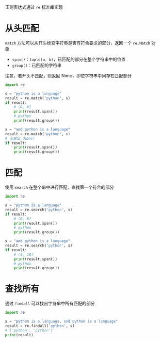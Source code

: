 正则表达式通过 `re` 标准库实现

# 从头匹配

`match` 方法可以从开头检查字符串是否有符合要求的部分，返回一个 `re.Match` 对象
- `span()`：`tuple(a, b)`，已匹配的部分在整个字符串中的位置
- `group()`：已匹配的字符串

注意，若开头不匹配，则返回 None，即使字符串中间存在匹配部分

```python
import re

s = "python is a language"
result = re.match('python', s)
if result:
    # (0, 6)
    print(result.span())
    # python
    print(result.group())

s = "and python is a language"
result = re.match('python', s)
# 无输出（None）
if result:
    print(result.span())
    print(result.group())

```

# 匹配

使用 `search` 在整个串中进行匹配，查找第一个符合的部分

```python
import re

s = "python is a language"
result = re.search('python', s)
if result:
    # (0, 6)
    print(result.span())
    # python
    print(result.group())

s = "and python is a language"
result = re.search('python', s)
if result:
    # (4, 10)
    print(result.span())
    # python
    print(result.group())

```

# 查找所有

通过 `findall` 可以找出字符串中所有匹配的部分

```python
import re

s = "python is a language, and python is a language"
result = re.findall('python', s)
# ['python', 'python']
print(result)
```